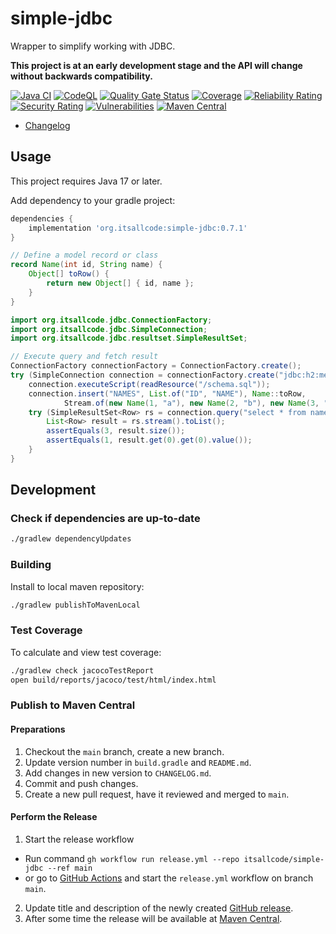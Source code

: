 # simple-jdbc

Wrapper to simplify working with JDBC.

**This project is at an early development stage and the API will change without backwards compatibility.**

[![Java CI](https://github.com/itsallcode/simple-jdbc/actions/workflows/build.yml/badge.svg)](https://github.com/itsallcode/simple-jdbc/actions/workflows/build.yml)
[![CodeQL](https://github.com/itsallcode/simple-jdbc/actions/workflows/codeql-analysis.yml/badge.svg)](https://github.com/itsallcode/simple-jdbc/actions/workflows/codeql-analysis.yml)
[![Quality Gate Status](https://sonarcloud.io/api/project_badges/measure?project=org.itsallcode%3Asimple-jdbc&metric=alert_status)](https://sonarcloud.io/summary/new_code?id=org.itsallcode%3Asimple-jdbc)
[![Coverage](https://sonarcloud.io/api/project_badges/measure?project=org.itsallcode%3Asimple-jdbc&metric=coverage)](https://sonarcloud.io/summary/new_code?id=org.itsallcode%3Asimple-jdbc)
[![Reliability Rating](https://sonarcloud.io/api/project_badges/measure?project=org.itsallcode%3Asimple-jdbc&metric=reliability_rating)](https://sonarcloud.io/summary/new_code?id=org.itsallcode%3Asimple-jdbc)
[![Security Rating](https://sonarcloud.io/api/project_badges/measure?project=org.itsallcode%3Asimple-jdbc&metric=security_rating)](https://sonarcloud.io/summary/new_code?id=org.itsallcode%3Asimple-jdbc)
[![Vulnerabilities](https://sonarcloud.io/api/project_badges/measure?project=org.itsallcode%3Asimple-jdbc&metric=vulnerabilities)](https://sonarcloud.io/summary/new_code?id=org.itsallcode%3Asimple-jdbc)
[![Maven Central](https://img.shields.io/maven-central/v/org.itsallcode/simple-jdbc)](https://search.maven.org/artifact/org.itsallcode/simple-jdbc)

* [Changelog](CHANGELOG.md)

## Usage

This project requires Java 17 or later.

Add dependency to your gradle project:

```groovy
dependencies {
    implementation 'org.itsallcode:simple-jdbc:0.7.1'
}
```

```java
// Define a model record or class
record Name(int id, String name) {
    Object[] toRow() {
        return new Object[] { id, name };
    }
}

import org.itsallcode.jdbc.ConnectionFactory;
import org.itsallcode.jdbc.SimpleConnection;
import org.itsallcode.jdbc.resultset.SimpleResultSet;

// Execute query and fetch result
ConnectionFactory connectionFactory = ConnectionFactory.create();
try (SimpleConnection connection = connectionFactory.create("jdbc:h2:mem:", "user", "password")) {
    connection.executeScript(readResource("/schema.sql"));
    connection.insert("NAMES", List.of("ID", "NAME"), Name::toRow,
            Stream.of(new Name(1, "a"), new Name(2, "b"), new Name(3, "c")));
    try (SimpleResultSet<Row> rs = connection.query("select * from names order by id")) {
        List<Row> result = rs.stream().toList();
        assertEquals(3, result.size());
        assertEquals(1, result.get(0).get(0).value());
    }
}
```

## Development

### Check if dependencies are up-to-date

```sh
./gradlew dependencyUpdates
```

### Building

Install to local maven repository:

```sh
./gradlew publishToMavenLocal
```

### Test Coverage

To calculate and view test coverage:

```sh
./gradlew check jacocoTestReport
open build/reports/jacoco/test/html/index.html
```

### Publish to Maven Central

#### Preparations

1. Checkout the `main` branch, create a new branch.
2. Update version number in `build.gradle` and `README.md`.
3. Add changes in new version to `CHANGELOG.md`.
4. Commit and push changes.
5. Create a new pull request, have it reviewed and merged to `main`.

#### Perform the Release

1. Start the release workflow
  * Run command `gh workflow run release.yml --repo itsallcode/simple-jdbc --ref main`
  * or go to [GitHub Actions](https://github.com/itsallcode/simple-jdbc/actions/workflows/release.yml) and start the `release.yml` workflow on branch `main`.
2. Update title and description of the newly created [GitHub release](https://github.com/itsallcode/simple-jdbc/releases).
3. After some time the release will be available at [Maven Central](https://repo1.maven.org/maven2/org/itsallcode/simple-jdbc/).
